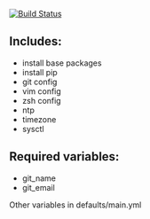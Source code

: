 [![Build Status](https://travis-ci.org/viasite-ansible/ansible-role-common.svg?branch=master)](https://travis-ci.org/viasite-ansible/ansible-role-common)

## Includes:
- install base packages
- install pip
- git config
- vim config
- zsh config
- ntp
- timezone
- sysctl

## Required variables:
- git_name
- git_email

Other variables in defaults/main.yml